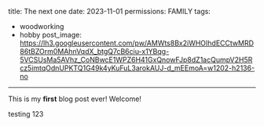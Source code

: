 title: The next one
date: 2023-11-01
permissions: FAMILY
tags:
 - woodworking
 - hobby
post_image: https://lh3.googleusercontent.com/pw/AMWts8Bx2iWHOIhdECCtwMRD86tBZOrm0MAhnVqdX_btgQ7cB6ciu-x1YBqg-5VCSUsMa5AVhz_CoNBwcE1WPZ6H41GxQnowFJp8dZ1acQumpV2H5Rcz5imtqOdnUPKTQ1G49k4yKuFuL3arokAUJ-d_mEEmoA=w1202-h2136-no

---

This is my **first** blog post ever! Welcome!

testing 123